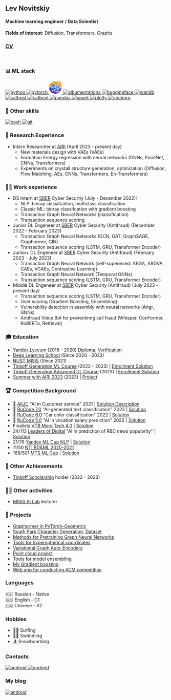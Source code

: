 ## Lev Novitskiy
#### Machine learning engineer / Data Scientist
**Fields of interest:** Diffusion, Transformers, Graphs

### [CV](https://docs.google.com/document/d/1jdLZTA3AKpMN6FJjoJle_kphrkk5LOnrjv5tbOGH8vM/edit?usp=sharing)
</br>

### 📊 ML stack
<p align="left"> 
  <a href="https://www.python.org" target="_blank"> 
    <img src="https://upload.wikimedia.org/wikipedia/commons/thumb/c/c3/Python-logo-notext.svg/1869px-Python-logo-notext.svg.png" alt="python" width="40" height="40"/>
  </a>
  
  <a href="https://pytorch.org" target="_blank"> 
    <img src="https://pytorch.org/assets/images/pytorch-logo.png" alt="pytorch" width="45" height="45"/>
  </a>
  
   <a href="https://pytorch-geometric.readthedocs.io/en/latest/#" target="_blank"> 
    <img src="https://raw.githubusercontent.com/pyg-team/pyg_sphinx_theme/master/pyg_sphinx_theme/static/img/pyg_logo.png" alt="pytorch-geometric" width="40" height="40"/>
  </a>
  
  <a href="https://networkx.org" target="_blank"> 
    <img src="https://avatars.githubusercontent.com/u/388785?s=280&v=4" alt="albumentations" width="40" height="40"/>
  </a>

  <a href="https://huggingface.co" target="_blank"> 
    <img src="https://uptime-storage.s3.amazonaws.com/logos/d32f5c39b694f3e64d29fc2c9b988cdd.png" alt="huggingface" width="40" height="40"/>
  </a>
  
  <a href="https://wandb.ai/site" target="_blank"> 
    <img src="https://wandb.ai/logo.png" alt="wandb" width="40" height="40"/>
  </a>

  <a href="https://catboost.ai" target="_blank"> 
    <img src="https://upload.wikimedia.org/wikipedia/commons/c/cc/CatBoostLogo.png" alt="catbost" width="40" height="40"/>
  </a>

  <a href="https://optuna.readthedocs.io/en/stable/#" target="_blank"> 
    <img src="https://avatars.githubusercontent.com/u/57251745?s=280&v=4" alt="catbost" width="40" height="40"/>
  </a>
  
  <a href="https://pandas.pydata.org" target="_blank"> 
    <img src="https://encrypted-tbn0.gstatic.com/images?q=tbn:ANd9GcT01Ctpf3nRjz7b9l-om2h2llNA0jL4d_MVtXXXHVF5mWIn5nyMXLgzYscFGZdbhf_LN8M&usqp=CAU" alt="pandas" width="40" height="40"/>
  </a>
  
  <a href="https://spark.apache.org" target="_blank"> 
    <img src="https://cdn.icon-icons.com/icons2/2699/PNG/512/apache_spark_logo_icon_170560.png" alt="spark" width="40" height="40"/>
  </a>
  
  <a href="https://plotly.com" target="_blank"> 
    <img src="https://cdn.icon-icons.com/icons2/2699/PNG/512/plot_ly_logo_icon_168902.png" alt="plotly" width="40" height="40"/>
  </a>
  
  <a href="https://seaborn.pydata.org" target="_blank"> 
    <img src="https://seaborn.pydata.org/_images/logo-mark-lightbg.svg" alt="seaborn" width="40" height="40"/>
  </a>
  
</p>
  
### 🔧 Other skills
<p>
  <a href="https://ru.wikipedia.org/wiki/Bash" target="_blank"> 
    <img src="https://upload.wikimedia.org/wikipedia/commons/thumb/4/4b/Bash_Logo_Colored.svg/1200px-Bash_Logo_Colored.svg.png" alt="bash" width="40" height="40"/>
  </a>
  
  <a href="https://git-scm.com/doc" target="_blank"> 
    <img src="https://git-scm.com/images/logos/logomark-orange@2x.png" alt="git" width="40" height="40"/>
  </a>
</p>

### 🧪 Research Experience
* Intern Researcher at [AIRI](https://airi.net) (April 2023 - present day)
  - New materials design with VAEs (VAEs)
  - Formation Energy regression with neural networks (GNNs, PointNet, CNNs, Transformers)
  - Experiments on crystall structure generation, optimization (Diffusion, Flow Matching, AEs, CNNs, Transformers, En-Transformers)

  
### 👨‍💻 Work experience
* DS Intern at [SBER](https://www.sberbank.ru) Cyber Security (July - December 2022):
  - NLP: binray classifcation, multiclass classification
  - Classic ML: binray classifcation with gradient boosting
  - Transaction Graph Neural Networks (classification)
  - Transaction sequence scoring
* Junior DL Engeneer at [SBER](https://www.sberbank.ru) Cyber Security (Antifraud) (December 2022 - February 2023)
  - Transaction Graph Neural Networks (GCN, GAT, GraphSAGE, Graphormer, GIN)
  - Transaction sequence scoring (LSTM, GRU, Transformer Encoder)
* Junior+ DL Engeneer at [SBER](https://www.sberbank.ru) Cyber Security (Antifraud) (February 2023 - July 2023)
  - Transaction Graph Neural Network (self-supervised: ARGA, ARGVA, GAEs, VGAEs, Contrastive Learning)
  - Transaction Graph Neural Network (Temporal GNNs)
  - Transaction sequence scoring (LSTM, GRU, Transformer Encoder)
* Middle DL Engeneer at [SBER](https://www.sberbank.ru) Cyber Security (Antifraud) (July 2023 - present day)
  - Transaction sequence scoring (LSTM, GRU, Transformer Encoder)
  - User scoring (Gradient Boosting, Ensembling)
  - Vulnerability detection in assembly with neural networks (Angr, GNNs)
  - Antifraud Voice Bot for preventinng call fraud (Whisper, ConFormer, RoBERTa, Retrieval)

### 🎓 Education
* [Yandex.Lyceum](https://yandexlyceum.ru) (2018 - 2020) [Diploma](https://drive.google.com/file/d/1JjV6csNFe4L6jsJ9uoKAr_vwwYxWpZhs/view?usp=sharing),  [Verification](https://lyceum.yandex.ru/certificate/check/?certNumber=200216574&lastName=Новицкий)
* [Deep Learning School](https://dls.samcs.ru/) (Since 2020 - 2022)
* [NUST MISiS](https://en.misis.ru) (Since 2021)
* [Tinkoff Generation ML Course](https://fintech.tinkoff.ru/school/generation/) (2022 - 2023) | [Enrollment Solution](https://github.com/leffff/tinkoff-generation-solution)
* [Tinkoff Generation Advanced DL Course](https://fintech.tinkoff.ru/school/generation/dl/) (2023) | [Enrollment Solution](https://github.com/leffff/tinkoff-advanced-dl)
* [Summer with AIRI 2023](https://airi.net/ru/summer-school-2023/) (2023) | [Project](https://github.com/PavelShtykov/airi_2023_project)

### 🏆 Competition Background
* 🥇 [AIIJC](https://aiijc.com/ru/) "AI in Customer service" 2021 | [Solution Description](https://github.com/leffff/AI-IJC)
* 🥇 [RuCode 7.0](https://rucode.net) "AI-generated text classification" 2023 | [Solution](https://github.com/leffff/rucode_7)
* 🥈 [RuCode 6.0](https://rucode.net) "Car color classification" 2022 | [Solution](https://github.com/leffff/rucode_6)
* 🥈 [RuCode 5.0](https://rucode.net) "AI in vocation salary prediction" 2022 | [Solution](https://github.com/leffff/RuCode-Payroll-2022)
* Finalists [VTB More Tech 4.0](https://moretech.vtb.ru) | [Solution](https://github.com/leffff/vtb_more_tech)
* 24/113 [Leaders of Digital](https://hacks-ai.ru/championships/758453) "AI in prediction of RBC news popularity" | [Solution](https://github.com/leffff/leaders_of_digital_rbc_2022)
* 21/76 [Yandex ML Cup NLP](https://yandex.ru/cup/ml) | [Solution](https://github.com/leffff/yandex_cup_nlp_2021)
* 11/50 [NTI BD&ML 2020-2021](https://ntcontest.ru/tracks/nto-school/proekt-po-iskusstvennomu-intellektu/bolshie-dannye-i-mashinnoe-obuchenie/)
* 168/501 [MTS ML Cup](https://ods.ai/competitions/mtsmlcup) | [Solution](https://github.com/leffff/mts-ml-cup)

### 🎉 Other Achievements
* [Tinkoff Scholarship](https://fintech.tinkoff.ru/activities/scholarship/) holder (2022 - 2023)

### 👨‍🏫 Other activities
* [MISIS AI Lab](https://misisailab.github.io) lecturer

### 🐶 Projects
* [Graphormer in PyTorch-Geometric](https://github.com/leffff/graphormer-pyg)
* [South Park Character Generation](https://github.com/leffff/south-park-character-generation), [Dataset](https://huggingface.co/datasets/leffff/south-park-character-png-dataset)
* [Methods for Pretraining Graph Neural Networks](https://github.com/leffff/any-domain-pretrain-gnns)
* [Tools for hyperspherical coordinates](https://github.com/leffff/pytorch-hypersphere)
* [Variational Graph Auto-Encoders](https://github.com/leffff/vgae-pytorch)
* [Point cloud project](https://github.com/leffff/point-cloud-project)
* [Tools for model ensembling](https://github.com/leffff/fast-ensemble)
* [My Gradient boosting](https://github.com/leffff/stackboost)
* [Web app for conducting ACM competitios](https://github.com/cutefluffyfox/zhecker)

### Languages
🇷🇺 Russian - Native <br>
🇬🇧 English - C1 <br>
🇨🇳 Chinese - A2 <br>

### Hobbies
* 🏄‍♂️ Surfing
* 🏊‍♂️ Swimming
* 🏂 Snowboarding

### Contacts
<p align="left"> 
  <a href="https://t.me/lefffffffff" target="_blank"> 
    <img src="https://upload.wikimedia.org/wikipedia/commons/thumb/8/82/Telegram_logo.svg/1024px-Telegram_logo.svg.png" alt="android" width="30" height="30"/> 
  </a>
  <a href="https://www.instagram.com/leffffffffffffff/" target="_blank"> 
    <img src="https://upload.wikimedia.org/wikipedia/commons/thumb/e/e7/Instagram_logo_2016.svg/800px-Instagram_logo_2016.svg.png" alt="android" width="30" height="30"/> 
  </a>
</p>

### My blog
<p align="left"> 
  <a href="https://t.me/mlball_days" target="_blank"> 
    <img src="https://upload.wikimedia.org/wikipedia/commons/thumb/8/82/Telegram_logo.svg/1024px-Telegram_logo.svg.png" alt="android" width="30" height="30"/> 
  </a>
</p>

